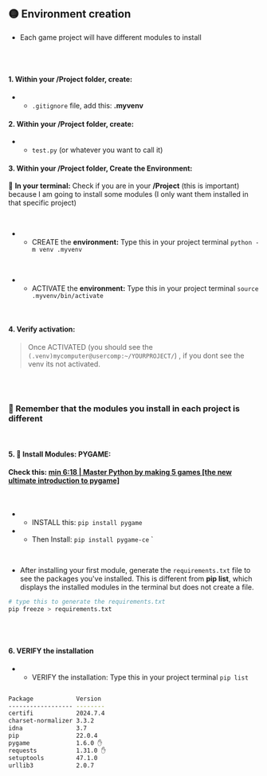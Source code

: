 ## 🟡 Environment creation

- Each game project will have different modules to install

<br>
<br>

#### 1. Within your /Project folder, create:

- -  `.gitignore` file, add this: **.myvenv**



#### 2. Within your /Project folder, create:

- - `test.py` (or whatever you want to call it)

#### 3. Within your /Project folder, Create the Environment:

🌈 **In your terminal:** Check if you are in your **/Project** (this is important) because I am going to install some modules (I only want them installed in that specific project)

<br>

 - - CREATE the **environment:** Type this in your project terminal `python -m venv .myvenv`

 <br>

- - ACTIVATE the **environment:** Type this in your project terminal `source .myvenv/bin/activate`

<br>

#### 4. Verify activation:

>Once ACTIVATED (you should see the `(.venv)mycomputer@usercomp:~/YOURPROJECT/`) , if you dont see the venv its not activated.

<br>
<br>

### 🔴 Remember that the modules you install in each project is different

<br>

#### 5. 🧶 Install Modules: PYGAME:

#### Check this:  [min 6:18  | Master Python by making 5 games [the new ultimate introduction to pygame]](https://youtu.be/8OMghdHP-zs?si=7R42dHMCVIj3YqG9&t=378)

<br>

- - INSTALL this:   `pip install pygame`

- - Then Install:  `pip install pygame-ce`
`


<br>

- After installing your first module, generate the `requirements.txt` file to see the packages you've installed. This is different from **pip list**, which displays the installed modules in the terminal but does not create a file.

```python
# type this to generate the requirements.txt
pip freeze > requirements.txt

```



<br>
<br>

#### 6. VERIFY the installation

- - VERIFY the installation: Type this in your project terminal `pip list`

```bash

Package            Version
------------------ --------
certifi            2024.7.4
charset-normalizer 3.3.2
idna               3.7
pip                22.0.4
pygame             1.6.0 ✋
requests           1.31.0 ✋
setuptools         47.1.0
urllib3            2.0.7
```